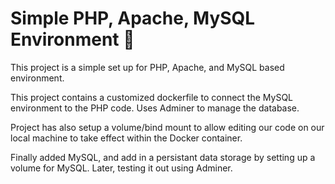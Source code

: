 # Simple PHP, Apache, MySQL Environment :whale:

This project is a simple set up for PHP, Apache, and MySQL based environment. 

This project contains a customized dockerfile to connect the MySQL environment to the PHP code. Uses Adminer to manage the database.

Project has also setup a volume/bind mount to allow editing our code on our local machine to take effect within the Docker container.

Finally added MySQL, and add in a persistant data storage by setting up a volume for MySQL. Later, testing it out using Adminer.
